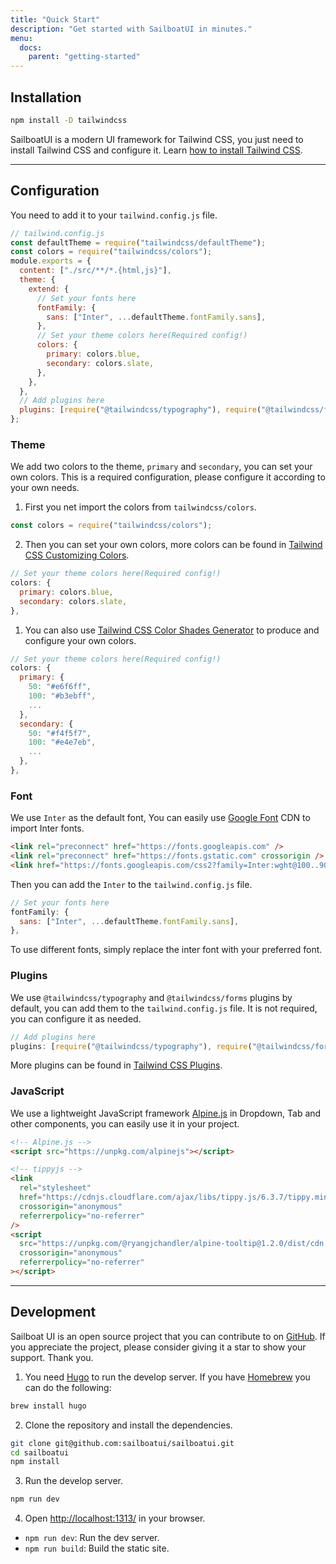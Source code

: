 ```yaml
---
title: "Quick Start"
description: "Get started with SailboatUI in minutes."
menu:
  docs:
    parent: "getting-started"
---
```


## Installation

```bash
npm install -D tailwindcss
```

SailboatUI is a modern UI framework for Tailwind CSS, you just need to install Tailwind CSS and configure it. Learn [how to install Tailwind CSS](https://tailwindcss.com/docs/installation).

---

## Configuration

You need to add it to your `tailwind.config.js` file.

```js
// tailwind.config.js
const defaultTheme = require("tailwindcss/defaultTheme");
const colors = require("tailwindcss/colors");
module.exports = {
  content: ["./src/**/*.{html,js}"],
  theme: {
    extend: {
      // Set your fonts here
      fontFamily: {
        sans: ["Inter", ...defaultTheme.fontFamily.sans],
      },
      // Set your theme colors here(Required config!)
      colors: {
        primary: colors.blue,
        secondary: colors.slate,
      },
    },
  },
  // Add plugins here
  plugins: [require("@tailwindcss/typography"), require("@tailwindcss/forms")],
};
```

### Theme

We add two colors to the theme, `primary` and `secondary`, you can set your own colors. This is a required configuration, please configure it according to your own needs.

1. First you net import the colors from `tailwindcss/colors`.

```js
const colors = require("tailwindcss/colors");
```

2. Then you can set your own colors, more colors can be found in [Tailwind CSS Customizing Colors](https://tailwindcss.com/docs/customizing-colors).

```js
// Set your theme colors here(Required config!)
colors: {
  primary: colors.blue,
  secondary: colors.slate,
},
```

1. You can also use <a href="https://uicolors.app/create" target="_blank">Tailwind CSS Color Shades Generator</a> to produce and configure your own colors.

```js
// Set your theme colors here(Required config!)
colors: {
  primary: {
    50: "#e6f6ff",
    100: "#b3ebff",
    ...
  },
  secondary: {
    50: "#f4f5f7",
    100: "#e4e7eb",
    ...
  },
},
```

### Font

We use `Inter` as the default font, You can easily use <a href="https://fonts.google.com/specimen/Inter" target="_blank">Google Font</a> CDN to import Inter fonts.

```html
<link rel="preconnect" href="https://fonts.googleapis.com" />
<link rel="preconnect" href="https://fonts.gstatic.com" crossorigin />
<link href="https://fonts.googleapis.com/css2?family=Inter:wght@100..900&display=swap" rel="stylesheet" />
```

Then you can add the `Inter` to the `tailwind.config.js` file.

```js
// Set your fonts here
fontFamily: {
  sans: ["Inter", ...defaultTheme.fontFamily.sans],
},
```

To use different fonts, simply replace the inter font with your preferred font.

### Plugins

We use `@tailwindcss/typography` and `@tailwindcss/forms` plugins by default, you can add them to the `tailwind.config.js` file. It is not required, you can configure it as needed.

```js
// Add plugins here
plugins: [require("@tailwindcss/typography"), require("@tailwindcss/forms")],
```

More plugins can be found in [Tailwind CSS Plugins](https://tailwindcss.com/docs/typography-plugin).

### JavaScript

We use a lightweight JavaScript framework <a href="https://alpinejs.dev/" target="_blank">Alpine.js</a> in Dropdown, Tab and other components, you can easily use it in your project.

```html
<!-- Alpine.js -->
<script src="https://unpkg.com/alpinejs"></script>

<!-- tippyjs -->
<link
  rel="stylesheet"
  href="https://cdnjs.cloudflare.com/ajax/libs/tippy.js/6.3.7/tippy.min.css"
  crossorigin="anonymous"
  referrerpolicy="no-referrer"
/>
<script
  src="https://unpkg.com/@ryangjchandler/alpine-tooltip@1.2.0/dist/cdn.min.js"
  crossorigin="anonymous"
  referrerpolicy="no-referrer"
></script>
```

---

## Development

Sailboat UI is an open source project that you can contribute to on [GitHub](https://github.com/sailboatui/sailboatui). If you appreciate the project, please consider giving it a star to show your support. Thank you.

1. You need [Hugo](https://gohugo.io/) to run the develop server. If you have [Homebrew](https://brew.sh/) you can do the following:

```bash
brew install hugo
```

2. Clone the repository and install the dependencies.

```bash
git clone git@github.com:sailboatui/sailboatui.git
cd sailboatui
npm install
```

3. Run the develop server.

```bash
npm run dev
```

4. Open [http://localhost:1313/](http://localhost:1313/) in your browser.

- `npm run dev`: Run the dev server.
- `npm run build`: Build the static site.
